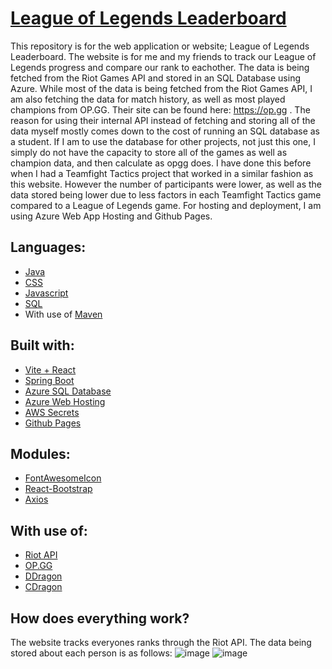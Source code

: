 # [League of Legends Leaderboard](https://lol.aillos.no)

This repository is for the web application or website; League of Legends Leaderboard.
The website is for me and my friends to track our League of Legends progress and compare our rank to eachother.
The data is being fetched from the Riot Games API and stored in an SQL Database using Azure. 
While most of the data is being fetched from the Riot Games API, I am also fetching the data for match history, as well as most played champions from OP.GG. Their site can be found here: https://op.gg . The reason for using their internal API instead of fetching and storing all of the data myself mostly comes down to the cost of running an SQL database as a student. If I am to use the database for other projects, not just this one, I simply do not have the capacity to store all of the games as well as champion data, and then calculate as opgg does. I have done this before when I had a Teamfight Tactics project that worked in a similar fashion as this website. However the number of participants were lower, as well as the data stored being lower due to less factors in each Teamfight Tactics game compared to a League of Legends game. For hosting and deployment, I am using Azure Web App Hosting and Github Pages.

## Languages:
- [Java](https://www.java.com/en/)
- [CSS](https://developer.mozilla.org/en-US/docs/Web/CSS)
- [Javascript](https://developer.mozilla.org/en-US/docs/Web/JavaScript)
- [SQL](https://www.microsoft.com/en-us/sql-server/)
- With use of [Maven](https://maven.apache.org/)

## Built with:
- [Vite + React](https://vitejs.dev/guide/)
- [Spring Boot](https://spring.io/)
- [Azure SQL Database](https://azure.microsoft.com/en-us/products/azure-sql/)
- [Azure Web Hosting](https://azure.microsoft.com/en-us/products/app-service/web/)
- [AWS Secrets](https://aws.amazon.com/secrets-manager/)
- [Github Pages](https://pages.github.com)

## Modules:
- [FontAwesomeIcon](https://www.npmjs.com/package/@fortawesome/fontawesome-free)
- [React-Bootstrap](https://www.npmjs.com/package/react-bootstrap)
- [Axios](https://www.npmjs.com/package/axios)

## With use of:
- [Riot API](https://developer.riotgames.com/)
- [OP.GG](https://op.gg)
- [DDragon](http://ddragon.leagueoflegends.com/)
- [CDragon](https://raw.communitydragon.org/14.4/cdragon/)

## How does everything work?
The website tracks everyones ranks through the Riot API. The data being stored about each person is as follows:
![image](https://github.com/aillos/lolleaderboard/assets/91605277/b4b8647f-2cd5-469e-a02d-6288579f1a10) ![image](https://github.com/aillos/lolleaderboard/assets/91605277/b96bb8f0-6831-49a4-b03f-f07ef6121501)
